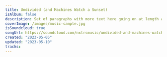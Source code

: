 ```yaml
---
title: Undivided (and Machines Watch a Sunset)
isAlbum: false
description: Set of paragraphs with more text here going on at length about something interesting.
coverImage: /images/music-sample.jpg
isSoundcloud: true
songUrl: https://soundcloud.com/nxtrsmusic/undivided-and-machines-watch-a-sunset
created: "2023-05-05"
updated: "2023-05-10"
tracks:
---
```

